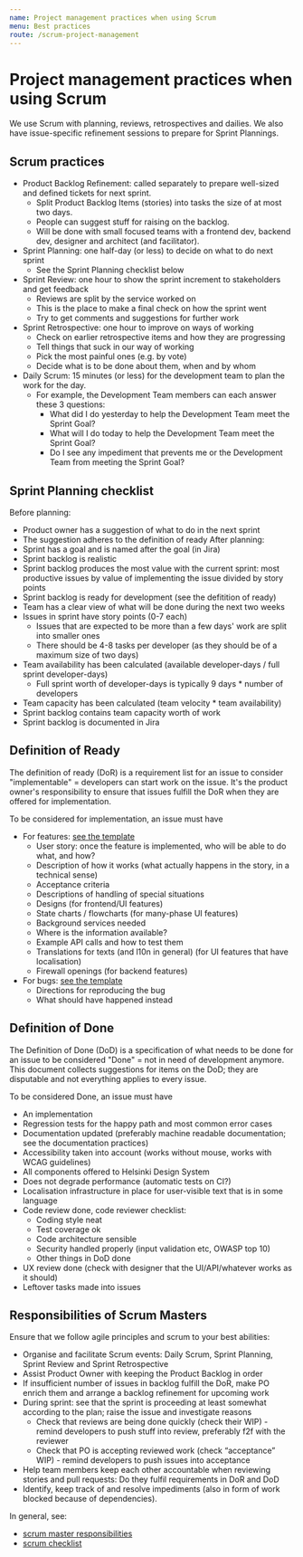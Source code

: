 ```yaml
---
name: Project management practices when using Scrum
menu: Best practices
route: /scrum-project-management
---
```


# Project management practices when using Scrum

We use Scrum with planning, reviews, retrospectives and dailies.  We also have
issue-specific refinement sessions to prepare for Sprint Plannings.

## Scrum practices

* Product Backlog Refinement: called separately to prepare well-sized and defined tickets for next sprint.
  * Split Product Backlog Items (stories) into tasks the size of at most two days.
  * People can suggest stuff for raising on the backlog.
  * Will be done with small focused teams with a frontend dev, backend dev, designer and architect (and facilitator).
* Sprint Planning: one half-day (or less) to decide on what to do next sprint
  * See the Sprint Planning checklist below
* Sprint Review: one hour to show the sprint increment to stakeholders and get feedback
  * Reviews are split by the service worked on
  * This is the place to make a final check on how the sprint went
  * Try to get comments and suggestions for further work
* Sprint Retrospective: one hour to improve on ways of working
  * Check on earlier retrospective items and how they are progressing
  * Tell things that suck in our way of working
  * Pick the most painful ones (e.g. by vote)
  * Decide what is to be done about them, when and by whom
 * Daily Scrum: 15 minutes (or less) for the development team to plan the work for the day.
   * For example, the Development Team members can each answer these 3 questions:
     * What did I do yesterday to help the Development Team meet the Sprint Goal?
     * What will I do today to help the Development Team meet the Sprint Goal?
     * Do I see any impediment that prevents me or the Development Team from meeting the Sprint Goal?

## Sprint Planning checklist

Before planning:
  * Product owner has a suggestion of what to do in the next sprint
  * The suggestion adheres to the definition of ready
After planning:
  * Sprint has a goal and is named after the goal (in Jira)
  * Sprint backlog is realistic
  * Sprint backlog produces the most value with the current sprint: most productive issues by value of implementing the issue divided by story points
  * Sprint backlog is ready for development (see the defitition of ready)
  * Team has a clear view of what will be done during the next two weeks
  * Issues in sprint have story points (0-7 each)
    * Issues that are expected to be more than a few days' work are split into smaller ones
    * There should be 4-8 tasks per developer (as they should be of a maximum size of two days)
  * Team availability has been calculated (available developer-days / full sprint developer-days)
    * Full sprint worth of developer-days is typically 9 days * number of developers
  * Team capacity has been calculated (team velocity * team availability)
  * Sprint backlog contains team capacity worth of work
  * Sprint backlog is documented in Jira

## Definition of Ready

The definition of ready (DoR) is a requirement list for an issue to consider "implementable" = developers can start work on the issue. It's the product owner's responsibility to ensure that issues fulfill the DoR when they are offered for implementation.

To be considered for implementation, an issue must have

  * For features: [see the template](https://helsinkisolutionoffice.atlassian.net/browse/KUVA-358)
    * User story: once the feature is implemented, who will be able to do what, and how?
    * Description of how it works (what actually happens in the story, in a technical sense)
    * Acceptance criteria
    * Descriptions of handling of special situations
    * Designs (for frontend/UI features)
    * State charts / flowcharts (for many-phase UI features)
    * Background services needed
    * Where is the information available?
    * Example API calls and how to test them
    * Translations for texts (and l10n in general) (for UI features that have localisation)
    * Firewall openings (for backend features)
  * For bugs:  [see the template](https://helsinkisolutionoffice.atlassian.net/browse/KUVA-359)
    * Directions for reproducing the bug
    * What should have happened instead

## Definition of Done

The Definition of Done (DoD) is a specification of what needs to be done for an issue to be considered "Done" = not in need of development anymore. This document collects suggestions for items on the DoD; they are disputable and not everything applies to every issue.

To be considered Done, an issue must have

  * An implementation
  * Regression tests for the happy path and most common error cases
  * Documentation updated (preferably machine readable documentation; see the documentation practices)
  * Accessibility taken into account (works without mouse, works with WCAG guidelines)
  * All components offered to Helsinki Design System
  * Does not degrade performance (automatic tests on CI?)
  * Localisation infrastructure in place for user-visible text that is in some language
  * Code review done, code reviewer checklist:
    * Coding style neat
    * Test coverage ok
    * Code architecture sensible
    * Security handled properly (input validation etc, OWASP top 10)
    * Other things in DoD done
  * UX review done (check with designer that the UI/API/whatever works as it should)
  * Leftover tasks made into issues

## Responsibilities of Scrum Masters

Ensure that we follow agile principles and scrum to your best abilities:

  * Organise and facilitate Scrum events: Daily Scrum, Sprint Planning, Sprint Review and Sprint Retrospective
  * Assist Product Owner with keeping the Product Backlog in order
  * If insufficient number of issues in backlog fulfill the DoR, make PO enrich them and arrange a backlog refinement for upcoming work
  * During sprint: see that the sprint is proceeding at least somewhat according to the plan; raise the issue and investigate reasons
    *   Check that reviews are being done quickly (check their WIP) - remind developers to push stuff into review, preferably f2f with the reviewer
    *   Check that PO is accepting reviewed work (check “acceptance” WIP) - remind developers to push issues into acceptance
  * Help team members keep each other accountable when reviewing stories and pull requests: Do they fulfil requirements in DoR and DoD
  * Identify, keep track of and resolve impediments (also in form of work blocked because of dependencies).

In general, see:

  * [scrum master responsibilities](https://scrummasterchecklist.org/pdf/ScrumMaster_Checklist_12_unbranded.pdf)
  * [scrum checklist](https://www.crisp.se/wp-content/uploads/2012/05/Scrum-checklist.pdf)

